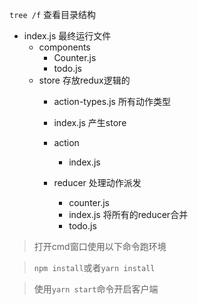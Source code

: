 `tree /f` 查看目录结构

- index.js 最终运行文件
   + components
      + Counter.js
      + todo.js
    + store 存放redux逻辑的
      + action-types.js 所有动作类型
      + index.js 产生store
      + action 
       
         + index.js
      + reducer 处理动作派发
       
         + counter.js 
         + index.js 将所有的reducer合并
         + todo.js
            
>打开cmd窗口使用以下命令跑环境

>`npm install`或者`yarn install`

>使用`yarn start`命令开启客户端
